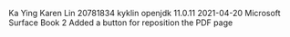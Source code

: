Ka Ying Karen Lin
20781834 kyklin
openjdk 11.0.11 2021-04-20
Microsoft Surface Book 2
Added a button for reposition the PDF page